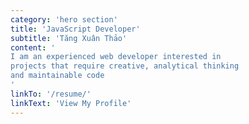 ```yaml
---
category: 'hero section'
title: 'JavaScript Developer'
subtitle: 'Tăng Xuân Thảo'
content: '
I am an experienced web developer interested in
projects that require creative, analytical thinking
and maintainable code
'
linkTo: '/resume/'
linkText: 'View My Profile'
---
```

